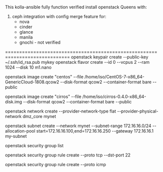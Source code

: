 This kolla-ansible fully function verified install openstack Queens with:
1. ceph integration with config merge feature for:
   - nova
   - cinder
   - glance
   - manila
   - gnochi - not verified

=============================================================================
openstack keypair create --public-key ~/.ssh/id_rsa.pub mykey
openstack flavor create --id 0 --vcpus 2 --ram 1024 --disk 10 m1.nano

openstack image create "centos" --file /home/iso/CentOS-7-x86_64-GenericCloud-1808.qcow2 --disk-format qcow2 --container-format bare --public

 openstack image create "cirros" --file /home/iso/cirros-0.4.0-x86_64-disk.img --disk-format qcow2 --container-format bare --public

openstack network create --provider-network-type flat --provider-physical-network dmz_core mynet

openstack subnet create --network mynet --subnet-range 172.16.16.0/24 --allocation-pool start=172.16.16.100,end=172.16.16.250 --gateway 172.16.16.1 my-subnet

openstack security group list

openstack security group rule create --proto tcp --dst-port 22 <security-group-id>

openstack security group rule create --proto icmp <security-group-id>
